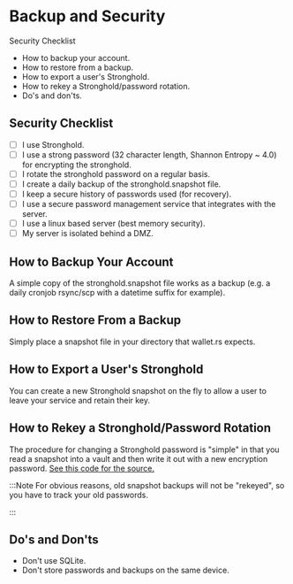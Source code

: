 # Backup and Security

Security Checklist

- How to backup your account.
- How to restore from a backup.
- How to export a user's Stronghold.
- How to rekey a Stronghold/password rotation.
- Do's and don'ts.

## Security Checklist

- [ ] I use Stronghold.
- [ ] I use a strong password (32 character length, Shannon Entropy ~ 4.0) for encrypting the stronghold.
- [ ] I rotate the stronghold password on a regular basis.
- [ ] I create a daily backup of the stronghold.snapshot file.
- [ ] I keep a secure history of passwords used (for recovery).
- [ ] I use a secure password management service that integrates with the server.
- [ ] I use a linux based server (best memory security).
- [ ] My server is isolated behind a DMZ.

## How to Backup Your Account

A simple copy of the stronghold.snapshot file works as a backup (e.g. a daily cronjob rsync/scp with a datetime suffix for example).

## How to Restore From a Backup

Simply place a snapshot file in your directory that wallet.rs expects.

## How to Export a User's Stronghold

You can create a new Stronghold snapshot on the fly to allow a user to leave your service and retain their key.

## How to Rekey a Stronghold/Password Rotation

The procedure for changing a Stronghold password is "simple" in that you read a snapshot into a vault and then write it out with a new encryption password. [See this code for the source.](https://github.com/iotaledger/wallet.rs/blob/d1b8893d73aae35dfcf7c5c8006e2177988d25d0/src/stronghold.rs#L436-L451)

:::Note
For obvious reasons, old snapshot backups will not be "rekeyed", so you have to track your old passwords. 

:::

## Do's and Don'ts

- Don't use SQLite.
- Don't store passwords and backups on the same device.